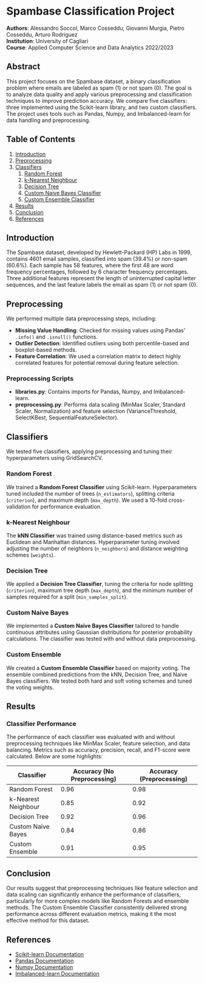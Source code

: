 # Spambase Classification Project

**Authors**: Alessandro Soccol, Marco Cosseddu, Giovanni Murgia, Pietro Cosseddu, Arturo Rodriguez  
**Institution**: University of Cagliari  
**Course**: Applied Computer Science and Data Analytics 2022/2023

## Abstract

This project focuses on the Spambase dataset, a binary classification problem where emails are labeled as spam (1) or not spam (0). The goal is to analyze data quality and apply various preprocessing and classification techniques to improve prediction accuracy. We compare five classifiers: three implemented using the Scikit-learn library, and two custom classifiers. The project uses tools such as Pandas, Numpy, and Imbalanced-learn for data handling and preprocessing.

## Table of Contents

1. [Introduction](#introduction)
2. [Preprocessing](#preprocessing)
3. [Classifiers](#classifiers)
    1. [Random Forest](#random-forest)
    2. [k-Nearest Neighbour](#k-nearest-neighbour)
    3. [Decision Tree](#decision-tree)
    4. [Custom Naive Bayes Classifier](#custom-naive-bayes)
    5. [Custom Ensemble Classifier](#custom-ensemble)
4. [Results](#results)
5. [Conclusion](#conclusion)
6. [References](#references)

## Introduction

The Spambase dataset, developed by Hewlett-Packard (HP) Labs in 1999, contains 4601 email samples, classified into spam (39.4%) or non-spam (60.6%). Each sample has 58 features, where the first 48 are word frequency percentages, followed by 6 character frequency percentages. Three additional features represent the length of uninterrupted capital letter sequences, and the last feature labels the email as spam (1) or not spam (0).

## Preprocessing

We performed multiple data preprocessing steps, including:
- **Missing Value Handling**: Checked for missing values using Pandas' `.info()` and `.isnull()` functions.
- **Outlier Detection**: Identified outliers using both percentile-based and boxplot-based methods.
- **Feature Correlation**: We used a correlation matrix to detect highly correlated features for potential removal during feature selection.

### Preprocessing Scripts
- **libraries.py**: Contains imports for Pandas, Numpy, and Imbalanced-learn.
- **preprocessing.py**: Performs data scaling (MinMax Scaler, Standard Scaler, Normalization) and feature selection (VarianceThreshold, SelectKBest, SequentialFeatureSelector).

## Classifiers

We tested five classifiers, applying preprocessing and tuning their hyperparameters using GridSearchCV.

### Random Forest

We trained a **Random Forest Classifier** using Scikit-learn. Hyperparameters tuned included the number of trees (`n_estimators`), splitting criteria (`criterion`), and maximum depth (`max_depth`). We used a 10-fold cross-validation for performance evaluation.

### k-Nearest Neighbour

The **kNN Classifier** was trained using distance-based metrics such as Euclidean and Manhattan distances. Hyperparameter tuning involved adjusting the number of neighbors (`n_neighbors`) and distance weighting schemes (`weights`).

### Decision Tree

We applied a **Decision Tree Classifier**, tuning the criteria for node splitting (`criterion`), maximum tree depth (`max_depth`), and the minimum number of samples required for a split (`min_samples_split`).

### Custom Naive Bayes

We implemented a **Custom Naive Bayes Classifier** tailored to handle continuous attributes using Gaussian distributions for posterior probability calculations. The classifier was tested with and without data preprocessing.

### Custom Ensemble

We created a **Custom Ensemble Classifier** based on majority voting. The ensemble combined predictions from the kNN, Decision Tree, and Naive Bayes classifiers. We tested both hard and soft voting schemes and tuned the voting weights.

## Results

### Classifier Performance

The performance of each classifier was evaluated with and without preprocessing techniques like MinMax Scaler, feature selection, and data balancing. Metrics such as accuracy, precision, recall, and F1-score were calculated. Below are some highlights:

| Classifier       | Accuracy (No Preprocessing) | Accuracy (Preprocessing) |
|------------------|-----------------------------|--------------------------|
| Random Forest     | 0.96                        | 0.98                     |
| k-Nearest Neighbour | 0.85                      | 0.92                     |
| Decision Tree     | 0.92                        | 0.96                     |
| Custom Naive Bayes| 0.84                        | 0.86                     |
| Custom Ensemble   | 0.91                        | 0.95                     |

## Conclusion

Our results suggest that preprocessing techniques like feature selection and data scaling can significantly enhance the performance of classifiers, particularly for more complex models like Random Forests and ensemble methods. The Custom Ensemble Classifier consistently delivered strong performance across different evaluation metrics, making it the most effective method for this dataset.

## References

- [Scikit-learn Documentation](https://scikit-learn.org/stable/)
- [Pandas Documentation](https://pandas.pydata.org/)
- [Numpy Documentation](https://numpy.org/)
- [Imbalanced-learn Documentation](https://imbalanced-learn.org/stable/)

